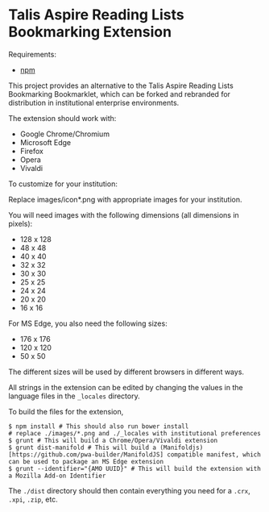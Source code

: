 Talis Aspire Reading Lists Bookmarking Extension
================================================

Requirements:
- [npm](https://www.npmjs.com/)

This project provides an alternative to the Talis Aspire Reading Lists Bookmarking Bookmarklet, 
which can be forked and rebranded for distribution in institutional enterprise environments.

The extension should work with:
- Google Chrome/Chromium
- Microsoft Edge
- Firefox
- Opera
- Vivaldi

To customize for your institution:

Replace images/icon*.png with appropriate images for your institution.

You will need images with the following dimensions (all dimensions in pixels):
- 128 x 128
- 48 x 48
- 40 x 40
- 32 x 32
- 30 x 30
- 25 x 25
- 24 x 24
- 20 x 20
- 16 x 16

For MS Edge, you also need the following sizes:
- 176 x 176
- 120 x 120
- 50 x 50

The different sizes will be used by different browsers in different ways.

All strings in the extension can be edited by changing the values in the language files in the `_locales` directory.

To build the files for the extension, 
```
$ npm install # This should also run bower install
# replace ./images/*.png and ./_locales with institutional preferences
$ grunt # This will build a Chrome/Opera/Vivaldi extension
$ grunt dist-manifold # This will build a (Manifoldjs)[https://github.com/pwa-builder/ManifoldJS] compatible manifest, which can be used to package an MS Edge extension
$ grunt --identifier="{AMO UUID}" # This will build the extension with a Mozilla Add-on Identifier
```

The `./dist` directory should then contain everything you need for a `.crx`, `.xpi`, `.zip`, etc.